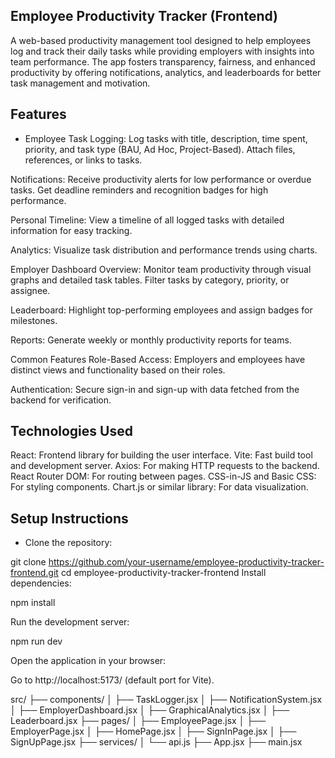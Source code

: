 ## Employee Productivity Tracker (Frontend)
A web-based productivity management tool designed to help employees log and track their daily tasks while providing employers with insights into team performance. The app fosters transparency, fairness, and enhanced productivity by offering notifications, analytics, and leaderboards for better task management and motivation.

## Features
- Employee
Task Logging:
Log tasks with title, description, time spent, priority, and task type (BAU, Ad Hoc, Project-Based).
Attach files, references, or links to tasks.

Notifications:
Receive productivity alerts for low performance or overdue tasks.
Get deadline reminders and recognition badges for high performance.

Personal Timeline:
View a timeline of all logged tasks with detailed information for easy tracking.

Analytics:
Visualize task distribution and performance trends using charts.

Employer
Dashboard Overview:
Monitor team productivity through visual graphs and detailed task tables.
Filter tasks by category, priority, or assignee.

Leaderboard:
Highlight top-performing employees and assign badges for milestones.

Reports:
Generate weekly or monthly productivity reports for teams.

Common Features
Role-Based Access:
Employers and employees have distinct views and functionality based on their roles.

Authentication:
Secure sign-in and sign-up with data fetched from the backend for verification.

## Technologies Used
React: Frontend library for building the user interface.
Vite: Fast build tool and development server.
Axios: For making HTTP requests to the backend.
React Router DOM: For routing between pages.
CSS-in-JS and Basic CSS: For styling components.
Chart.js or similar library: For data visualization.

## Setup Instructions
- Clone the repository:

git clone https://github.com/your-username/employee-productivity-tracker-frontend.git
cd employee-productivity-tracker-frontend
Install dependencies:

npm install

Run the development server:

npm run dev

Open the application in your browser:

Go to http://localhost:5173/ (default port for Vite).

src/
├── components/
│   ├── TaskLogger.jsx
│   ├── NotificationSystem.jsx
│   ├── EmployerDashboard.jsx
│   ├── GraphicalAnalytics.jsx
│   ├── Leaderboard.jsx
├── pages/
│   ├── EmployeePage.jsx
│   ├── EmployerPage.jsx
│   ├── HomePage.jsx
│   ├── SignInPage.jsx
│   ├── SignUpPage.jsx
├── services/
│   └── api.js
├── App.jsx
├── main.jsx